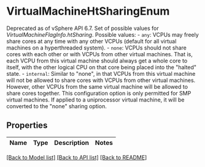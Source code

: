 # VirtualMachineHtSharingEnum

Deprecated as of vSphere API 6.7.  Set of possible values for *VirtualMachineFlagInfo.htSharing*.  Possible values: - `any`: VCPUs may freely share cores at any time with any other   VCPUs (default for all virtual machines on a hyperthreaded   system). - `none`: VCPUs should not share cores with each other or with VCPUs   from other virtual machines.      That is, each VCPU from this   virtual machine should always get a whole core to itself,   with the other logical CPU on that core being placed into   the \"halted\" state. - `internal`: Similar to \"none\", in that VCPUs from this virtual machine   will not be allowed to share cores with VCPUs from other   virtual machines.      However, other VCPUs from the same virtual   machine will be allowed to share cores together. This   configuration option is only permitted for SMP virtual   machines. If applied to a uniprocessor virtual machine, it   will be converted to the \"none\" sharing option. 

## Properties
Name | Type | Description | Notes
------------ | ------------- | ------------- | -------------

[[Back to Model list]](../README.md#documentation-for-models) [[Back to API list]](../README.md#documentation-for-api-endpoints) [[Back to README]](../README.md)


